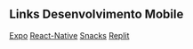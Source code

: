 ## Links Desenvolvimento Mobile
[Expo](https://docs.expo.dev/)
[React-Native](https://reactnative.dev/)
[Snacks](https://snack.expo.dev/)
[Replit](https://replit.com/~)

